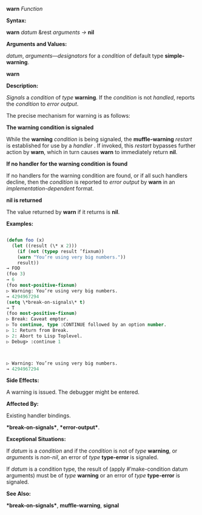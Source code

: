 **warn** *Function* 



**Syntax:** 



**warn** *datum* &amp;rest *arguments →* **nil** 



**Arguments and Values:** 



*datum*, *arguments*—*designators* for a *condition* of default type **simple-warning**. 







 



 



**warn** 



**Description:** 



*Signals* a *condition* of *type* **warning**. If the *condition* is not *handled*, reports the *condition* to *error output*. 



The precise mechanism for warning is as follows: 



**The warning condition is signaled** 



While the **warning** *condition* is being signaled, the **muffle-warning** *restart* is established for use by a *handler* . If invoked, this *restart* bypasses further action by **warn**, which in turn causes **warn** to immediately return **nil**. 



**If no handler for the warning condition is found** 



If no handlers for the warning condition are found, or if all such handlers decline, then the *condition* is reported to *error output* by **warn** in an *implementation-dependent* format. 



**nil is returned** 



The value returned by **warn** if it returns is **nil**. 



**Examples:**
```lisp

(defun foo (x) 
  (let ((result (\* x 2))) 
    (if (not (typep result ’fixnum)) 
	(warn "You’re using very big numbers.")) 
    result)) 
→ FOO 
(foo 3) 
→ 6 
(foo most-positive-fixnum) 
▷ Warning: You’re using very big numbers. 
→ 4294967294 
(setq \*break-on-signals\* t) 
→ T 
(foo most-positive-fixnum) 
▷ Break: Caveat emptor. 
▷ To continue, type :CONTINUE followed by an option number. 
▷ 1: Return from Break. 
▷ 2: Abort to Lisp Toplevel. 
▷ Debug> :continue 1 



▷ Warning: You’re using very big numbers. 
→ 4294967294 

```
**Side Effects:** 



A warning is issued. The debugger might be entered. 



**Affected By:** 



Existing handler bindings. 



**\*break-on-signals\***, **\*error-output\***. 



**Exceptional Situations:** 



If *datum* is a *condition* and if the *condition* is not of *type* **warning**, or *arguments* is *non-nil*, an error of *type* **type-error** is signaled. 



If *datum* is a condition type, the result of (apply #’make-condition datum arguments) must be of *type* **warning** or an error of *type* **type-error** is signaled. 



**See Also:** 



**\*break-on-signals\***, **muffle-warning**, **signal** 




